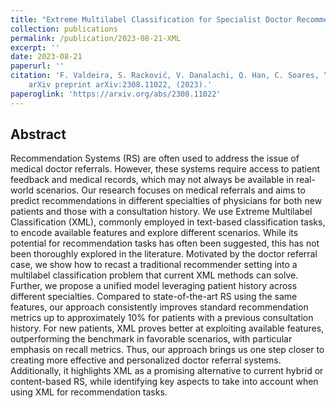 ```yaml
---
title: "Extreme Multilabel Classification for Specialist Doctor Recommendation with Implicit Feedback and Limited Patient Metadata"
collection: publications
permalink: /publication/2023-08-21-XML
excerpt: ''
date: 2023-08-21
paperurl: ''
citation: 'F. Valdeira, S. Racković, V. Danalachi, Q. Han, C. Soares, “Extreme Multilabel Classification for Specialist Doctor Recommendation with Implicit Feedback and Limited Patient Metadata,”
	arXiv preprint arXiv:2308.11022, (2023).'
paperoglink: 'https://arxiv.org/abs/2308.11022'
---
```


Abstract 
--------

Recommendation Systems (RS) are often used to address the issue of medical doctor referrals. However, these systems require access to patient feedback and medical records, which may not always be available in real-world scenarios. Our research focuses on medical referrals and aims to predict recommendations in different specialties of physicians for both new patients and those with a consultation history. We use Extreme Multilabel Classification (XML), commonly employed in text-based classification tasks, to encode available features and explore different scenarios. While its potential for recommendation tasks has often been suggested, this has not been thoroughly explored in the literature. Motivated by the doctor referral case, we show how to recast a traditional recommender setting into a multilabel classification problem that current XML methods can solve. Further, we propose a unified model leveraging patient history across different specialties. Compared to state-of-the-art RS using the same features, our approach consistently improves standard recommendation metrics up to approximately 10% for patients with a previous consultation history. For new patients, XML proves better at exploiting available features, outperforming the benchmark in favorable scenarios, with particular emphasis on recall metrics. Thus, our approach brings us one step closer to creating more effective and personalized doctor referral systems. Additionally, it highlights XML as a promising alternative to current hybrid or content-based RS, while identifying key aspects to take into account when using XML for recommendation tasks.



